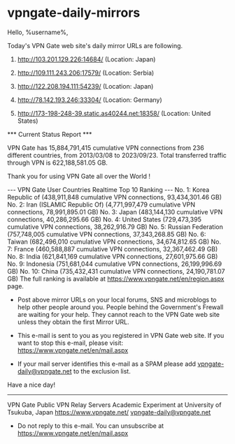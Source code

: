 # vpngate-daily-mirrors

Hello, %username%,

Today's VPN Gate web site's daily mirror URLs are following.

1. http://103.201.129.226:14684/
   (Location: Japan)

2. http://109.111.243.206:17579/
   (Location: Serbia)

3. http://122.208.194.111:54239/
   (Location: Japan)

4. http://78.142.193.246:33304/
   (Location: Germany)

5. http://173-198-248-39.static.as40244.net:18358/
   (Location: United States)


*** Current Status Report ***

VPN Gate has 15,884,791,415 cumulative VPN connections from 236 different countries, from 2013/03/08 to 2023/09/23.
Total transferred traffic through VPN is 622,188,581.05 GB.

Thank you for using VPN Gate all over the World !


--- VPN Gate User Countries Realtime Top 10 Ranking ---
No. 1: Korea Republic of (438,911,848 cumulative VPN connections, 93,434,301.46 GB)
No. 2: Iran (ISLAMIC Republic Of) (4,771,997,479 cumulative VPN connections, 78,991,895.01 GB)
No. 3: Japan (483,144,130 cumulative VPN connections, 40,286,295.66 GB)
No. 4: United States (729,473,395 cumulative VPN connections, 38,262,916.79 GB)
No. 5: Russian Federation (757,748,005 cumulative VPN connections, 37,343,268.85 GB)
No. 6: Taiwan (682,496,010 cumulative VPN connections, 34,674,812.65 GB)
No. 7: France (460,588,887 cumulative VPN connections, 32,367,462.49 GB)
No. 8: India (621,841,169 cumulative VPN connections, 27,601,975.66 GB)
No. 9: Indonesia (751,681,044 cumulative VPN connections, 26,199,996.69 GB)
No. 10: China (735,432,431 cumulative VPN connections, 24,190,781.07 GB)
The full ranking is available at https://www.vpngate.net/en/region.aspx page.


* Post above mirror URLs on your local forums, SNS and microblogs
  to help other people around you.
  People behind the Government's Frewall are waiting for your help.
  They cannot reach to the VPN Gate web site
  unless they obtain the first Mirror URL.

* This e-mail is sent to you as you registered in VPN Gate web site.
  If you want to stop this e-mail, please visit:
  https://www.vpngate.net/en/mail.aspx

* If your mail server identifies this e-mail as a SPAM
  please add vpngate-daily@vpngate.net to the exclusion list.

Have a nice day!

------------------------------------------------------
VPN Gate Public VPN Relay Servers
Academic Experiment at University of Tsukuba, Japan
https://www.vpngate.net/
vpngate-daily@vpngate.net
* Do not reply to this e-mail.
  You can unsubscribe at https://www.vpngate.net/en/mail.aspx


